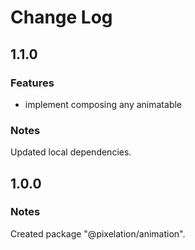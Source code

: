 # Change Log

## 1.1.0

### Features

- implement composing any animatable

### Notes

Updated local dependencies.

## 1.0.0

### Notes

Created package "@pixelation/animation".

